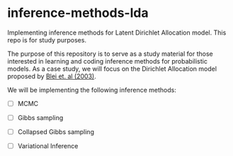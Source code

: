 # inference-methods-lda
Implementing inference methods for Latent Dirichlet Allocation model. This repo is for study purposes.

The purpose of this repository is to serve as a study material for those interested in learning and coding inference methods for probabilistic models. As a case study, we will focus on the Dirichlet Allocation model proposed by [Blei et. al 
(2003)](http://www.jmlr.org/papers/volume3/blei03a/blei03a.pdf).

We will be implementing the following inference methods:

- [ ] MCMC
- [ ] Gibbs sampling
- [ ] Collapsed Gibbs sampling
- [ ] Variational Inference


